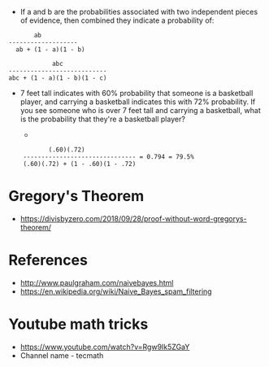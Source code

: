 * If a and b are the probabilities associated with two independent pieces of evidence, then combined they indicate a probability of:

```
       ab
-------------------
  ab + (1 - a)(1 - b)
  
            abc           
---------------------------
abc + (1 - a)(1 - b)(1 - c) 
```
* 7 feet tall indicates with 60% probability that someone is a basketball player, and carrying a basketball indicates this with 72% probability. If you see someone who is over 7 feet tall and carrying a basketball, what is the probability that they're a basketball player?

  * 
```  
           (.60)(.72)
    ------------------------------- = 0.794 = 79.5%
    (.60)(.72) + (1 - .60)(1 - .72)
```

# Gregory's Theorem
* https://divisbyzero.com/2018/09/28/proof-without-word-gregorys-theorem/

# References
* http://www.paulgraham.com/naivebayes.html
* https://en.wikipedia.org/wiki/Naive_Bayes_spam_filtering

# Youtube math tricks
* https://www.youtube.com/watch?v=Rgw9Ik5ZGaY
* Channel name - tecmath
